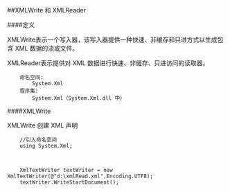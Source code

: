 ##XMLWrite 和 XMLReader

####定义

XMLWrite表示一个写入器，该写入器提供一种快速、非缓存和只进方式以生成包含 XML 数据的流或文件。

XMLReader表示提供对 XML 数据进行快速、非缓存、只进访问的读取器。

```
    命名空间:
        System.Xml
    程序集:
        System.Xml（System.Xml.dll 中）
```     
        

####XMLWrite

XMLWrite 创建 XML 声明

```javascritp
    //引入命名空间
    using System.Xml;
            
    XmlTextWriter textWriter = new XmlTextWriter(@"d:\xmlRead.xml",Encoding.UTF8);
    textWriter.WriteStartDocument();
```